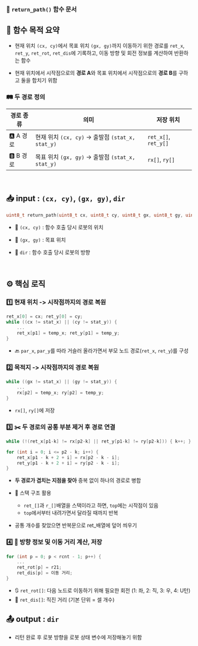 ### 🔁 `return_path()` 함수 문서

## 🎯 함수 목적 요약
- 현재 위치 `(cx, cy)`에서 목표 위치 `(gx, gy)`까지 이동하기 위한 경로를 `ret_x`, `ret_y`, `ret_rot`, `ret_dis`에 기록하고,
이동 방향 및 회전 정보를 계산하여 반환하는 함수

- 현재 위치에서 시작점으로의 **경로 A**와 목표 위치에서 시작점으로의 **경로 B**를 구하고 둘을 합치기 위함

### 🛤️ 두 경로 정의
| 경로 종류 | 의미| 저장 위치|
| - | - | - |
| 🅰️ A 경로  | 현재 위치 `(cx, cy)` → 출발점 `(stat_x, stat_y)` | `ret_x[]`, `ret_y[]` |
| 🅱️ B 경로  | 목표 위치 `(gx, gy)` → 출발점 `(stat_x, stat_y)` | `rx[]`, `ry[]`       |

<br>

## 📥 **input** : `(cx, cy)`, `(gx, gy)`, `dir`
```cpp
uint8_t return_path(uint8_t cx, uint8_t cy, uint8_t gx, uint8_t gy, uint8_t dir)
```
- 📍 `(cx, cy)` : 함수 호출 당시 로봇의 위치

- 🎯 `(gx, gy)` : 목표 위치

- 🧭 `dir` : 함수 호출 당시 로봇의 방향

<br>

## ⚙️ 핵심 로직
### 1️⃣ 현재 위치 -> 시작점까지의 경로 복원
```cpp
ret_x[0] = cx; ret_y[0] = cy;
while ((cx != stat_x) || (cy != stat_y)) {
    ...
    ret_x[p1] = temp_x; ret_y[p1] = temp_y;
}
```
- 🔙 `par_x`, `par_y`를 따라 거슬러 올라가면서 부모 노드 경로(`ret_x`, `ret_y`)를 구성

### 2️⃣ 목적지 -> 시작점까지의 경로 복원
```cpp
while ((gx != stat_x) || (gy != stat_y)) {
    ...
    rx[p2] = temp_x; ry[p2] = temp_y;
}
```

- `rx[]`, `ry[]`에 저장

### 3️⃣ ✂️ 두 경로의 공통 부분 제거 후 경로 연결
```cpp
while (!(ret_x[p1-k] != rx[p2-k] || ret_y[p1-k] != ry[p2-k])) { k++; }

for (int i = 0; i <= p2 - k; i++) {
    ret_x[p1 - k + 2 + i] = rx[p2 - k - i];
    ret_y[p1 - k + 2 + i] = ry[p2 - k - i];
}
```
- **두 경로가 겹치는 지점을 찾아** 중복 없이 하나의 경로로 병합

- 🧱 스택 구조 활용
    - `ret_[]`과 `r_[]`배열을 스택이라고 하면, `top`에는 시작점이 있음
    - `top`에서부터 내려가면서 달라질 때까지 반복

- 공통 개수를 찾았으면 반복문으로 ret_배열에 덮어 씌우기

### 4️⃣ 🔄 방향 정보 및 이동 거리 계산, 저장
```cpp
for (int p = 0; p < rcnt - 1; p++) {
    ...
    ret_rot[p] = r21;
    ret_dis[p] = 이동 거리;
}
```

- 🔃 `ret_rot[]`: 다음 노드로 이동하기 위해 필요한 회전 (1: 좌, 2: 직, 3: 우, 4: U턴)
- 📏 `ret_dis[]`: 직진 거리 (기본 단위 = 셀 개수)

## 📤 **output** : `dir`
- 리턴 완료 후 로봇 방향을 로봇 상태 변수에 저장해놓기 위함
